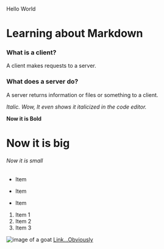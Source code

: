 Hello World

# Learning about Markdown

### What is a client?

A client makes requests to a server.

### What does a server do?

A server returns information or files or something to a client.

_Italic. Wow, It even shows it italicized in the code editor._

**Now it is Bold**

# Now it is big

###### Now it is small

- Item

- Item

- Item

1. Item 1
1. Item 2
1. Item 3

![image of a goat](images/goat.jpeg "Goat")
[Link...Obviously]("https://snow.instructure.com/")
